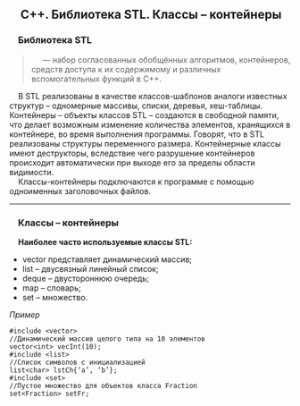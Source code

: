 ## &nbsp;&nbsp;&nbsp;&nbsp;С++. Библиотека STL. Классы – контейнеры
### &nbsp;&nbsp;&nbsp;&nbsp;Библиотека STL

> &nbsp;&nbsp;&nbsp;&nbsp; — набор согласованных обобщённых алгоритмов, контейнеров, средств доступа к их содержимому и различных вспомогательных функций в C++.  

&nbsp;&nbsp;&nbsp;&nbsp;В STL реализованы в качестве классов-шаблонов аналоги известных структур – одномерные массивы, списки,  деревья, хеш-таблицы. Контейнеры – объекты классов STL – создаются в свободной памяти, что делает возможным изменение количества элементов, хранящихся в контейнере, во время выполнения программы. Говорят, что в STL реализованы cтруктуры переменного размера. Контейнерные классы имеют деструкторы, вследствие чего разрушение контейнеров происходит автоматически при выходе его за пределы области видимости.  
&nbsp;&nbsp;&nbsp;&nbsp;Классы-контейнеры подключаются к программе с помощью одноименных заголовочных файлов. 

---

### &nbsp;&nbsp;&nbsp;&nbsp;Классы – контейнеры


&nbsp;&nbsp;&nbsp;&nbsp;**Наиболее часто используемые классы STL:**
+ vector представляет динамический массив;
+ list – двусвязный линейный список;
+ deque – двустороннюю очередь;
+ map – словарь;
+ set – множество.

*Пример*
```
#include <vector>
//Динамический массив целого типа на 10 элементов
vector<int> vecInt(10); 
#include <list>
//Список символов с инициализацией 
list<char> lstCh{‘a’, ‘b’};
#include <set>
//Пустое множество для объектов класса Fraction
set<Fraction> setFr;    
```
